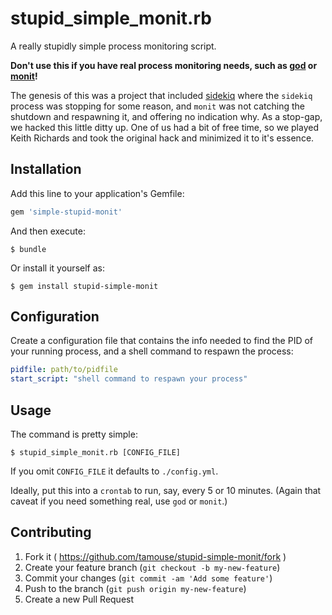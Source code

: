 # stupid_simple_monit.rb

A really stupidly simple process monitoring script.

**Don't use this if you have real process monitoring needs, such as [god][god] or [monit][monit]!**

The genesis of this was a project that included [sidekiq][sidekiq] where the `sidekiq` process was stopping for some reason, and `monit` was not catching the shutdown and respawning it, and offering no indication why. As a stop-gap, we hacked this little ditty up. One of us had a bit of free time, so we played Keith Richards and took the original hack and minimized it to it's essence.

## Installation

Add this line to your application's Gemfile:

```ruby
gem 'simple-stupid-monit'
```

And then execute:

    $ bundle

Or install it yourself as:

    $ gem install stupid-simple-monit

## Configuration

Create a configuration file that contains the info needed to find the PID of your running process,
and a shell command to respawn the process:

``` yaml
pidfile: path/to/pidfile
start_script: "shell command to respawn your process"
```

## Usage

The command is pretty simple:

    $ stupid_simple_monit.rb [CONFIG_FILE]

If you omit `CONFIG_FILE` it defaults to `./config.yml`.

Ideally, put this into a `crontab` to run, say, every 5 or 10 minutes. (Again that caveat if you need something real, use `god` or `monit`.)

## Contributing

1. Fork it ( https://github.com/tamouse/stupid-simple-monit/fork )
2. Create your feature branch (`git checkout -b my-new-feature`)
3. Commit your changes (`git commit -am 'Add some feature'`)
4. Push to the branch (`git push origin my-new-feature`)
5. Create a new Pull Request


[god]: https://rubygems.org/gems/god "An easy to configure, easy to extend monitoring framework written in Ruby." 
[monit]: http://mmonit.com/monit/ "System monitoring and error recovery"
[sidekiq]: https://rubygems.org/gems/sidekiq "Simple, efficient background processing for Ruby"
